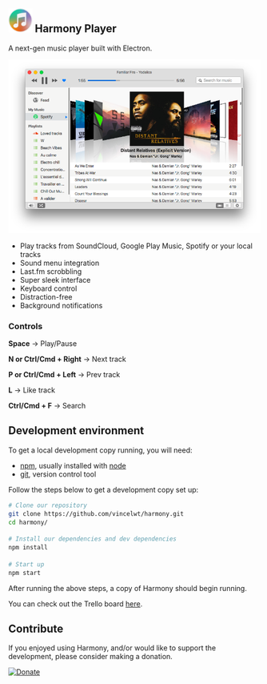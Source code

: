 ## <img src="icon.png" width="48"> Harmony Player

A next-gen music player built with Electron.

![Harmony](screenshot.png?raw=true "Harmony")

* Play tracks from SoundCloud, Google Play Music, Spotify or your local tracks
* Sound menu integration
* Last.fm scrobbling
* Super sleek interface
* Keyboard control
* Distraction-free
* Background notifications

### Controls

**Space** -> Play/Pause

**N or Ctrl/Cmd + Right** -> Next track

**P or Ctrl/Cmd + Left** -> Prev track

**L** -> Like track

**Ctrl/Cmd + F** -> Search

## Development environment

To get a local development copy running, you will need:

- [npm][], usually installed with [node][]
- [git][], version control tool

[git]: http://git-scm.com/
[npm]: http://npmjs.org/
[node]: http://nodejs.org/

Follow the steps below to get a development copy set up:

```bash
# Clone our repository
git clone https://github.com/vincelwt/harmony.git
cd harmony/

# Install our dependencies and dev dependencies
npm install

# Start up
npm start
```

After running the above steps, a copy of Harmony should begin running.

You can check out the Trello board [here](https://trello.com/b/nlPjOCTO/harmony-todo).


## Contribute

If you enjoyed using Harmony, and/or would like to support the development, please consider making a donation.

[![Donate](https://www.paypalobjects.com/en_US/i/btn/btn_donateCC_LG.gif)](https://www.paypal.com/cgi-bin/webscr?cmd=_s-xclick&hosted_button_id=XLQTUNFTN9FU8)
